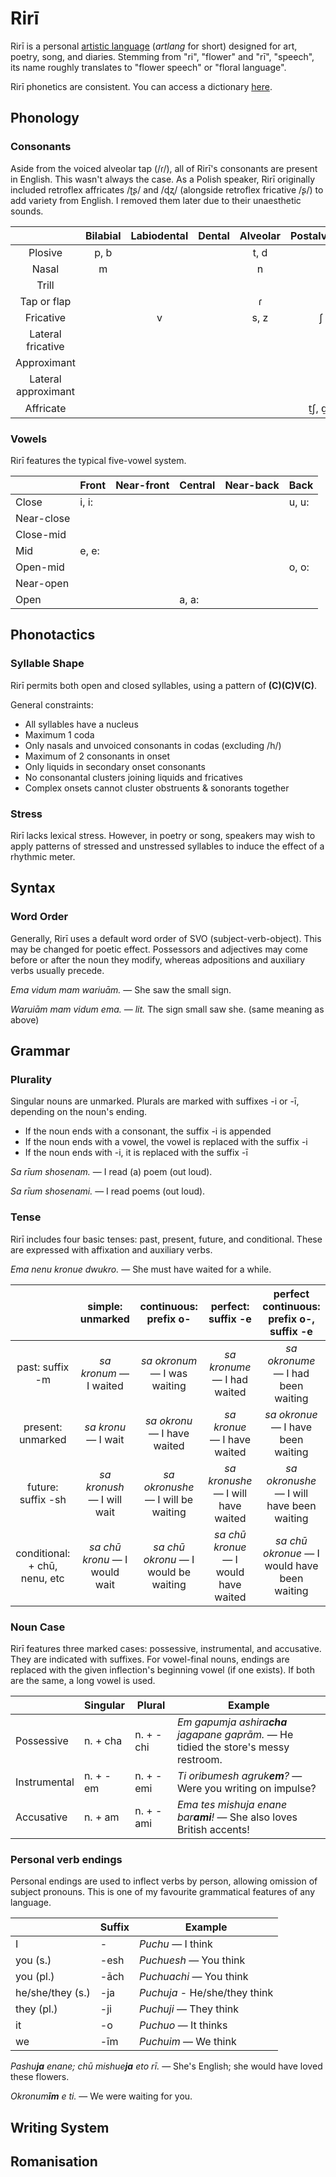 # Rirī

Rirī is a personal [artistic language](https://en.wikipedia.org/wiki/Artistic_language) (*artlang* for short) designed for art, poetry, song, and diaries. Stemming from "ri", "flower" and "rī", "speech", its name roughly translates to "flower speech" or "floral language".

Rirī phonetics are consistent. You can access a dictionary [here](https://gist.github.com/LilyAsFlora/b89e47fe391010c54a54462f0f354cd0).

## Phonology

### Consonants

Aside from the voiced alveolar tap (/ɾ/), all of Rirī's consonants are present in English. This wasn't always the case. As a Polish speaker, Rirī originally included retroflex affricates /ʈʂ/ and /ɖʐ/ (alongside retroflex fricative /ʂ/) to add variety from English. I removed them later due to their unaesthetic sounds.

|                     | Bilabial | Labiodental | Dental | Alveolar | Postalveolar | Retroflex | Palatal | Velar | Uvular | Epiglottal | Glottal |
|:-------------------:|:--------:|:-----------:|:------:|:--------:|:------------:|:---------:|:-------:|:-----:|:------:|:----------:|:-------:|
|       Plosive       |   p, b   |             |        |   t, d   |              |           |         |  k, g |        |            |         |
|        Nasal        |     m    |             |        |     n    |              |           |         |       |        |            |         |
|        Trill        |          |             |        |          |              |           |         |       |        |            |         |
|     Tap or flap     |          |             |        |     ɾ    |              |           |         |       |        |            |         |
|      Fricative      |          |      v      |        |   s, z   |       ʃ      |           |         |       |        |            |    h    |
|  Lateral fricative  |          |             |        |          |              |           |         |       |        |            |         |
|     Approximant     |          |             |        |          |              |           |         |   w   |        |            |         |
| Lateral approximant |          |             |        |          |              |           |         |       |        |            |         |
|      Affricate      |          |             |        |          |     t̠ʃ, d̠ʒ   |           |         |       |        |            |         |

### Vowels

Rirī features the typical five-vowel system.

|            | Front | Near-front | Central | Near-back | Back  |
|------------|-------|------------|---------|-----------|-------|
| Close      | i, i: |            |         |           | u, u: |
| Near-close |       |            |         |           |       |
| Close-mid  |       |            |         |           |       |
| Mid        | e, e: |            |         |           |       |
| Open-mid   |       |            |         |           | o, o: |
| Near-open  |       |            |         |           |       |
| Open       |       |            | a, a:   |           |       |

## Phonotactics

### Syllable Shape

Rirī permits both open and closed syllables, using a pattern of **(C)(C)V(C)**.

General constraints:

- All syllables have a nucleus
- Maximum 1 coda
- Only nasals and unvoiced consonants in codas (excluding /h/)
- Maximum of 2 consonants in onset
- Only liquids in secondary onset consonants
- No consonantal clusters joining liquids and fricatives
- Complex onsets cannot cluster obstruents & sonorants together

### Stress

Rirī lacks lexical stress. However, in poetry or song, speakers may wish to apply patterns of stressed and unstressed syllables to induce the effect of a rhythmic meter.

## Syntax

### Word Order

Generally, Rirī uses a default word order of SVO (subject-verb-object). This may be changed for poetic effect. Possessors and adjectives may come before or after the noun they modify, whereas adpositions and auxiliary verbs usually precede. 

_Ema vidum mam wariuām._ — She saw the small sign.

_Waruiām mam vidum ema._ — _lit._ The sign small saw she. (same meaning as above)

## Grammar

### Plurality

Singular nouns are unmarked. Plurals are marked with suffixes -i or -ī, depending on the noun's ending.

- If the noun ends with a consonant, the suffix -i is appended
- If the noun ends with a vowel, the vowel is replaced with the suffix -i
- If the noun ends with -i, it is replaced with the suffix -ī

_Sa rīum shosenam._ — I read (a) poem (out loud).

_Sa rīum shosenami._ — I read poems (out loud).

### Tense

Rirī includes four basic tenses: past, present, future, and conditional. These are expressed with affixation and auxiliary verbs. 

_Ema nenu kronue dwukro._ — She must have waited for a while.

|                              |       simple: unmarked       |        continuous: prefix o-        |          perfect: suffix -e          |   perfect continuous: prefix o-, suffix -e  |
|:----------------------------:|:----------------------------:|:-----------------------------------:|:------------------------------------:|:-------------------------------------------:|
|        past: suffix -m       |    _sa kronum_ — I waited    |     _sa okronum_ — I was waiting    |      _sa kronume_ — I had waited     |      _sa okronume_ — I had been waiting     |
|       present: unmarked      |      _sa kronu_ — I wait     |     _sa okronu_ — I have waited     |      _sa kronue_ — I have waited     |      _sa okronue_ — I have been waiting     |
|      future: suffix -sh      |  _sa kronush_ — I will wait  |  _sa okronushe_ — I will be waiting |  _sa kronushe_ — I will have waited  |  _sa okronushe_ — I will have been waiting  |
| conditional: + chū, nenu, etc| _sa chū kronu_ — I would wait| _sa chū okronu_ — I would be waiting| _sa chū kronue_ — I would have waited| _sa chū okronue_ — I would have been waiting |

### Noun Case

Rirī features three marked cases: possessive, instrumental, and accusative. They are indicated with suffixes. For vowel-final nouns, endings are replaced with the given inflection's beginning vowel (if one exists). If both are the same, a long vowel is used.

|              | Singular | Plural    | Example                                                                     |
|--------------|----------|-----------|-----------------------------------------------------------------------------|
| Possessive   | n. + cha | n. + -chi | _Em gapumja ashira**cha** jagapane gaprām._ — He tidied the store's messy restroom.|
| Instrumental | n. + -em | n. + -emi | _Ti oribumesh agruk**em**?_ — Were you writing on impulse?                         |
| Accusative   | n. + am  | n. + -ami | _Ema tes mishuja enane bar**ami**!_ — She also loves British accents!            |

### Personal verb endings

Personal endings are used to inflect verbs by person, allowing omission of subject pronouns. This is one of my favourite grammatical features of any language.

|                  | Suffix | Example                       |
|------------------|--------|-------------------------------|
| I                | -      | _Puchu_ — I think             |
| you (s.)         | -esh   | _Puchuesh_ — You think        |
| you (pl.)        | -āch  | _Puchuachi_ — You think       |
| he/she/they (s.) | -ja    | _Puchuja_ - He/she/they think |
| they (pl.)       | -ji  | _Puchuji_ — They think      |
| it               | -o   | _Puchuo_ — It thinks        |
| we               | -īm   | _Puchuim_ — We think         |


_Pashu**ja** enane; chū mishue**ja** eto rī._ — She's English; she would have loved these flowers.

_Okronum**īm** e ti._ — We were waiting for you.

## Writing System

## Romanisation
